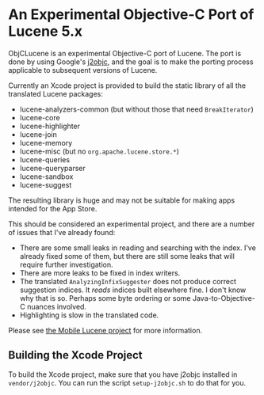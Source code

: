 An Experimental Objective-C Port of Lucene 5.x
==============================================

ObjCLucene is an experimental Objective-C port of Lucene. The port is done
by using Google's [j2objc](http://j2objc.org), and the goal is to make the
porting process applicable to subsequent versions of Lucene.

Currently an Xcode project is provided to build the static library of all
the translated Lucene packages:

* lucene-analyzers-common (but without those that need `BreakIterator`)
* lucene-core
* lucene-highlighter
* lucene-join
* lucene-memory
* lucene-misc (but no `org.apache.lucene.store.*`)
* lucene-queries
* lucene-queryparser
* lucene-sandbox
* lucene-suggest

The resulting library is huge and may not be suitable for making apps intended
for the App Store.

This should be considered an experimental project, and there are a number of
issues that I've already found:

* There are some small leaks in reading and searching with the index. I've
  already fixed some of them, but there are still some leaks that will require
  further investigation.
* There are more leaks to be fixed in index writers.
* The translated `AnalyzingInfixSuggester` does not produce correct suggestion
  indices. It *reads* indices built elsewhere fine. I don't know why that is
  so. Perhaps some byte ordering or some Java-to-Objective-C nuances
  involved.
* Highlighting is slow in the translated code.

Please see [the Mobile Lucene project](https://github.com/lukhnos/mobilelucene)
for more information.


Building the Xcode Project
--------------------------

To build the Xcode project, make sure that you have j2objc installed in
`vendor/j2objc`. You can run the script `setup-j2objc.sh` to do that for you.
